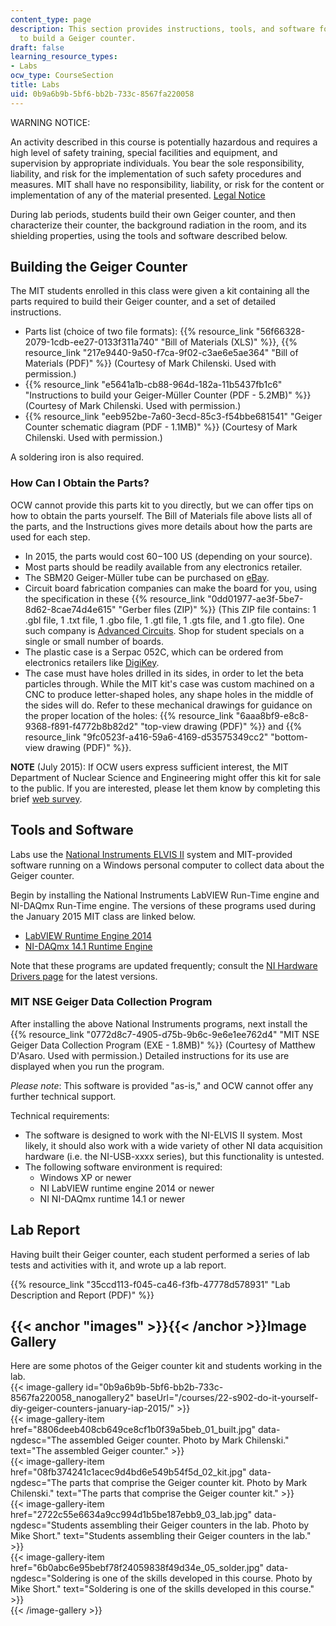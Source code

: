 ```yaml
---
content_type: page
description: This section provides instructions, tools, and software for a lab assignment
  to build a Geiger counter.
draft: false
learning_resource_types:
- Labs
ocw_type: CourseSection
title: Labs
uid: 0b9a6b9b-5bf6-bb2b-733c-8567fa220058
---
```

WARNING NOTICE:

An activity described in this course is potentially hazardous and requires a high level of safety training, special facilities and equipment, and supervision by appropriate individuals. You bear the sole responsibility, liability, and risk for the implementation of such safety procedures and measures. MIT shall have no responsibility, liability, or risk for the content or implementation of any of the material presented. [Legal Notice](/terms/)

During lab periods, students build their own Geiger counter, and then characterize their counter, the background radiation in the room, and its shielding properties, using the tools and software described below.

## Building the Geiger Counter

The MIT students enrolled in this class were given a kit containing all the parts required to build their Geiger counter, and a set of detailed instructions. 

- Parts list (choice of two file formats): {{% resource_link "56f66328-2079-1cdb-ee27-0133f311a740" "Bill of Materials (XLS)" %}}, {{% resource_link "217e9440-9a50-f7ca-9f02-c3ae6e5ae364" "Bill of Materials (PDF)" %}} (Courtesy of Mark Chilenski. Used with permission.)
- {{% resource_link "e5641a1b-cb88-964d-182a-11b5437fb1c6" "Instructions to build your Geiger-Müller Counter (PDF - 5.2MB)" %}} (Courtesy of Mark Chilenski. Used with permission.)
- {{% resource_link "eeb952be-7a60-3ecd-85c3-f54bbe681541" "Geiger Counter schematic diagram (PDF - 1.1MB)" %}} (Courtesy of Mark Chilenski. Used with permission.)

A soldering iron is also required.

### How Can I Obtain the Parts?

OCW cannot provide this parts kit to you directly, but we can offer tips on how to obtain the parts yourself. The Bill of Materials file above lists all of the parts, and the Instructions gives more details about how the parts are used for each step.

- In 2015, the parts would cost $60-$100 US (depending on your source).
- Most parts should be readily available from any electronics retailer.
- The SBM20 Geiger-Müller tube can be purchased on [eBay](http://www.ebay.com).
- Circuit board fabrication companies can make the board for you, using the specification in these {{% resource_link "0dd01977-ae3f-5be7-8d62-8cae74d4e615" "Gerber files (ZIP)" %}} (This ZIP file contains: 1 .gbl file, 1 .txt file, 1 .gbo file, 1 .gtl file, 1 .gts file, and 1 .gto file). One such company is [Advanced Circuits](http://www.4pcb.com/). Shop for student specials on a single or small number of boards. 
- The plastic case is a Serpac 052C, which can be ordered from electronics retailers like [DigiKey](http://www.digikey.com/product-detail/en/052C,BK/SR052-CB-ND/2206037).
- The case must have holes drilled in its sides, in order to let the beta particles through. While the MIT kit's case was custom machined on a CNC to produce letter-shaped holes, any shape holes in the middle of the sides will do. Refer to these mechanical drawings for guidance on the proper location of the holes: {{% resource_link "6aaa8bf9-e8c8-9368-f891-f4772b8b82d2" "top-view drawing (PDF)" %}} and {{% resource_link "9fc0523f-a416-59a6-4169-d53575349cc2" "bottom-view drawing (PDF)" %}}.

**NOTE** (July 2015): If OCW users express sufficient interest, the MIT Department of Nuclear Science and Engineering might offer this kit for sale to the public. If you are interested, please let them know by completing this brief [web survey](https://survey.zohopublic.com/zs/JIiBBQ).

## Tools and Software

Labs use the [National Instruments ELVIS II](http://sine.ni.com/nips/cds/view/p/lang/en/nid/205425) system and MIT-provided software running on a Windows personal computer to collect data about the Geiger counter.

Begin by installing the National Instruments LabVIEW Run-Time engine and NI-DAQmx Run-Time engine. The versions of these programs used during the January 2015 MIT class are linked below.

- [LabVIEW Runtime Engine 2014](http://www.ni.com/download/labview-run-time-engine-2014/4887/en/)
- [NI-DAQmx 14.1 Runtime Engine](http://www.ni.com/download/ni-daqmx-run-time-engine-14.1/4954/en/)

Note that these programs are updated frequently; consult the [NI Hardware Drivers page](http://www.ni.com/downloads/ni-drivers/) for the latest versions.

### MIT NSE Geiger Data Collection Program

After installing the above National Instruments programs, next install the {{% resource_link "0772d8c7-4905-d75b-9b6c-9e6e1ee762d4" "MIT NSE Geiger Data Collection Program (EXE - 1.8MB)" %}} (Courtesy of Matthew D'Asaro. Used with permission.) Detailed instructions for its use are displayed when you run the program.

*Please note*: This software is provided "as-is," and OCW cannot offer any further technical support.

Technical requirements:

- The software is designed to work with the NI-ELVIS II system. Most likely, it should also work with a wide variety of other NI data acquisition hardware (i.e. the NI-USB-xxxx series), but this functionality is untested.
- The following software environment is required:
    - Windows XP or newer
    - NI LabVIEW runtime engine 2014 or newer
    - NI NI-DAQmx runtime 14.1 or newer

## Lab Report

Having built their Geiger counter, each student performed a series of lab tests and activities with it, and wrote up a lab report.

{{% resource_link "35ccd113-f045-ca46-f3fb-47778d578931" "Lab Description and Report (PDF)" %}}

## {{< anchor "images" >}}{{< /anchor >}}Image Gallery

Here are some photos of the Geiger counter kit and students working in the lab.  
{{< image-gallery id="0b9a6b9b-5bf6-bb2b-733c-8567fa220058_nanogallery2" baseUrl="/courses/22-s902-do-it-yourself-diy-geiger-counters-january-iap-2015/" >}}  
{{< image-gallery-item href="8806deeb408cb649ce8cf1b0f39a5beb_01_built.jpg" data-ngdesc="The assembled Geiger counter. Photo by Mark Chilenski." text="The assembled Geiger counter." >}}  
{{< image-gallery-item href="08fb374241c1acec9d4bd6e549b54f5d_02_kit.jpg" data-ngdesc="The parts that comprise the Geiger counter kit. Photo by Mark Chilenski." text="The parts that comprise the Geiger counter kit." >}}  
{{< image-gallery-item href="2722c55e6634a9cc994d1b5be187ebb9_03_lab.jpg" data-ngdesc="Students assembling their Geiger counters in the lab. Photo by Mike Short." text="Students assembling their Geiger counters in the lab." >}}  
{{< image-gallery-item href="6b0abc6e95bebf78f24059838f49d34e_05_solder.jpg" data-ngdesc="Soldering is one of the skills developed in this course. Photo by Mike Short." text="Soldering is one of the skills developed in this course." >}}  
{{< /image-gallery >}}